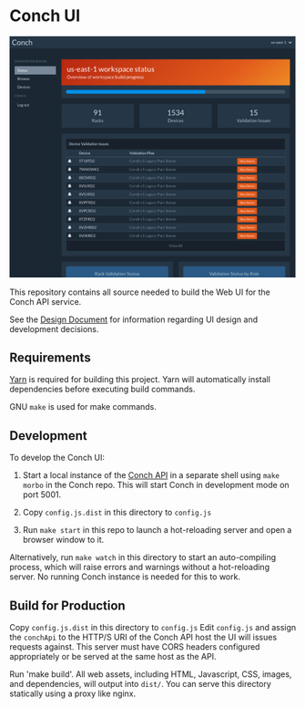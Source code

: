 # Conch UI

![Screenshot of Conch UI](./screenshot.png)

This repository contains all source needed to build the Web UI for the Conch
API service.

See the [Design Document](./DESIGN.md) for information regarding UI design and
development decisions.

## Requirements

[Yarn](https://yarnpkg.com) is required for building this project. Yarn will
automatically install dependencies before executing build commands.

GNU `make` is used for make commands.

## Development

To develop the Conch UI:

1. Start a local instance of the [Conch
API](https://github.com/joyent/conch/Conch) in a separate shell using `make
morbo` in the Conch repo. This will start Conch in development mode on port 5001.

2. Copy `config.js.dist` in this directory to `config.js`

3. Run `make start` in this repo to launch a hot-reloading server and open a
browser window to it.

Alternatively, run `make watch` in this directory to start an auto-compiling
process, which will raise errors and warnings without a hot-reloading server.
No running Conch instance is needed for this to work.

## Build for Production

Copy `config.js.dist` in this directory to `config.js` Edit `config.js` and
assign the `conchApi` to the HTTP/S URI of the Conch API host the UI will
issues requests against.  This server must have
CORS headers configured appropriately or be served at the same host as the API.

Run 'make build'. All web assets, including HTML, Javascript, CSS, images, and
dependencies, will output into `dist/`. You can serve this directory statically
using a proxy like nginx.
